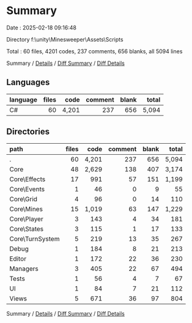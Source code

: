 # Summary

Date : 2025-02-18 09:16:48

Directory f:\\unity\\Minesweeper\\Assets\\Scripts

Total : 60 files,  4201 codes, 237 comments, 656 blanks, all 5094 lines

Summary / [Details](details.md) / [Diff Summary](diff.md) / [Diff Details](diff-details.md)

## Languages
| language | files | code | comment | blank | total |
| :--- | ---: | ---: | ---: | ---: | ---: |
| C# | 60 | 4,201 | 237 | 656 | 5,094 |

## Directories
| path | files | code | comment | blank | total |
| :--- | ---: | ---: | ---: | ---: | ---: |
| . | 60 | 4,201 | 237 | 656 | 5,094 |
| Core | 48 | 2,629 | 138 | 407 | 3,174 |
| Core\\Effects | 17 | 991 | 57 | 151 | 1,199 |
| Core\\Events | 1 | 46 | 0 | 9 | 55 |
| Core\\Grid | 4 | 96 | 0 | 14 | 110 |
| Core\\Mines | 15 | 1,019 | 63 | 147 | 1,229 |
| Core\\Player | 3 | 143 | 4 | 34 | 181 |
| Core\\States | 3 | 115 | 1 | 17 | 133 |
| Core\\TurnSystem | 5 | 219 | 13 | 35 | 267 |
| Debug | 1 | 184 | 8 | 21 | 213 |
| Editor | 1 | 172 | 22 | 36 | 230 |
| Managers | 3 | 405 | 22 | 67 | 494 |
| Tests | 1 | 56 | 4 | 7 | 67 |
| UI | 1 | 84 | 7 | 21 | 112 |
| Views | 5 | 671 | 36 | 97 | 804 |

Summary / [Details](details.md) / [Diff Summary](diff.md) / [Diff Details](diff-details.md)